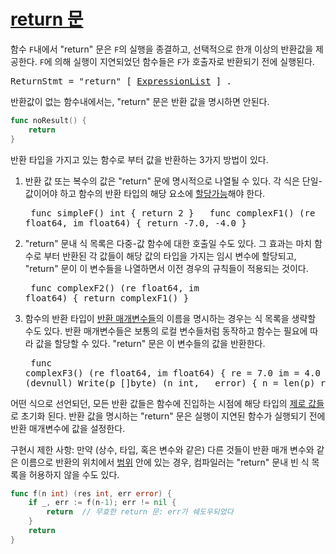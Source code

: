 # [return 문](#return-statements)

함수 `F`내에서 "return" 문은 `F`의 실행을 종결하고, 선택적으로 한개 이상의 반환값을 제공한다. `F`에 의해 실행이 지연되었던 함수들은 `F`가 호출자로 반환되기 전에 실행된다.

<pre>
<a id="ReturnStmt">ReturnStmt</a> = "return" [ <a href="/Declarations%20and%20scope/constant_declarations.html#ExpressionList">ExpressionList</a> ] .
</pre>

반환값이 없는 함수내에서는, "return" 문은 반환 값을 명시하면 안된다.

```go
func noResult() {
    return
}
```

반환 타입을 가지고 있는 함수로 부터 값을 반환하는 3가지 방법이 있다.

  1. 반환 값 또는 복수의 값은 "return" 문에 명시적으로 나열될 수 있다. 각 식은 단일-값이어야 하고 함수의 반환 타입의 해당 요소에 [할당가능](/Properties%20of%20types%20and%20values/assignability.html)해야 한다.
    <pre>
func simpleF() int {
    return 2
}
&nbsp;
func complexF1() (re float64, im float64) {
    return -7.0, -4.0
}
    </pre>
  2. "return" 문내 식 목록은 다중-값 함수에 대한 호출일 수도 있다. 그 효과는 마치 함수로 부터 반환된 각 값들이 해당 값의 타입을 가지는 임시 변수에 할당되고, "return" 문이 이 변수들을 나열하면서 이전 경우의 규칙들이 적용되는 것이다.
    <pre>
func complexF2() (re float64, im float64) {
    return complexF1()
}
    </pre>
  3. 함수의 반환 타입이 [반환 매개변수들](/Types/function_types.html)의 이름을 명시하는 경우는 식 목록을 생략할 수도 있다. 반환 매개변수들은 보통의 로컬 변수들처럼 동작하고 함수는 필요에 따라 값을 할당할 수 있다. "return" 문은 이 변수들의 값을 반환한다.
    <pre>
func complexF3() (re float64, im float64) {
    re = 7.0
    im = 4.0
    return
}
&nbsp;
func (devnull) Write(p []byte) (n int, _ error) {
    n = len(p)
    return
}
    </pre>

어떤 식으로 선언되던, 모든 반환 값들은 함수에 진입하는 시점에 해당 타입의 [제로 값들](/Program%20initialization%20and%20execution/the_zero_value.html)로 초기화 된다. 반환 값을 명시하는 "return" 문은 실행이 지연된 함수가 실행되기 전에 반환 매개변수에 값을 설정한다.

구현시 제한 사항: 만약 (상수, 타입, 혹은 변수와 같은) 다른 것들이 반환 매개 변수와 같은 이름으로 반환의 위치에서 [범위](/Declarations%20and%20scope/) 안에 있는 경우, 컴파일러는 "return" 문내 빈 식 목록을 허용하지 않을 수도 있다.

```go
func f(n int) (res int, err error) {
    if _, err := f(n-1); err != nil {
        return  // 무효한 return 문: err가 쉐도우되었다
    }
    return
}
```
